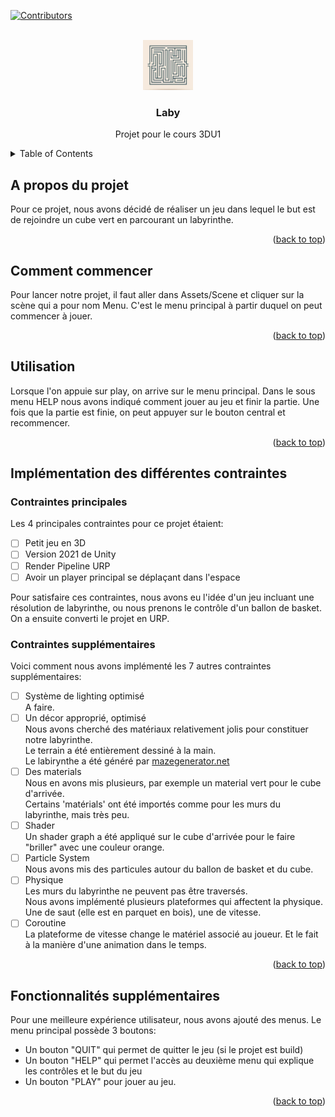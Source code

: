 <!-- Improved compatibility of back to top link: See: https://github.com/othneildrew/Best-README-Template/pull/73 -->
<a name="readme-top"></a>
<!--
*** Thanks for checking out the Best-README-Template. If you have a suggestion
*** that would make this better, please fork the repo and create a pull request
*** or simply open an issue with the tag "enhancement".
*** Don't forget to give the project a star!
*** Thanks again! Now go create something AMAZING! :D
-->



<!-- PROJECT SHIELDS -->
<!--
*** I'm using markdown "reference style" links for readability.
*** Reference links are enclosed in brackets [ ] instead of parentheses ( ).
*** See the bottom of this document for the declaration of the reference variables
*** for contributors-url, forks-url, etc. This is an optional, concise syntax you may use.
*** https://www.markdownguide.org/basic-syntax/#reference-style-links
-->
[![Contributors][contributors-shield]][contributors-url]



<!-- PROJECT LOGO -->
<br />
<div align="center">
  <a href="https://github.com/davidcyn974/Laby">
    <img src="images/Laby.png" alt="Logo" width="80" height="80">
  </a>

<h3 align="center">Laby</h3>

  <p align="center">
    Projet pour le cours 3DU1
  </p>
</div>



<!-- TABLE OF CONTENTS -->
<details>
  <summary>Table of Contents</summary>
  <ol>
    <li>
      <a href="#A propos du projet">A propos du projet</a>
    </li>
    <li>
      <a href="#Comment commencer">Comment commencer</a>
    </li>
    <li><a href="#Utilisation">Utilisation</a></li>
    <li><a href="#Implémentation des différentes contraintes">Implémentation des différentes contraintes</a>
    <ul>
        <li><a href="#Contraintes principales">Contraintes principales</a></li>
        <li><a href="#Contraintes supplémentaires">Contraintes supplémentaires</a></li>
    </ul>
    </li>
    <li><a href="#Fonctionnalités supplémentaires">Fonctionnalités supplémentaires</a></li>
  </ol>
</details>



<!-- ABOUT THE PROJECT -->
## A propos du projet
Pour ce projet, nous avons décidé de réaliser un jeu dans lequel le but est de rejoindre un cube vert en parcourant un labyrinthe.

<p align="right">(<a href="#readme-top">back to top</a>)</p>




<!-- GETTING STARTED -->
## Comment commencer

Pour lancer notre projet, il faut aller dans Assets/Scene et cliquer sur la scène qui a pour nom Menu. C'est le menu principal à partir duquel on peut commencer à jouer.
<p align="right">(<a href="#readme-top">back to top</a>)</p>

<!-- USAGE EXAMPLES -->
## Utilisation

Lorsque l'on appuie sur play, on arrive sur le menu principal. Dans le sous menu HELP nous avons indiqué comment jouer au jeu et finir la partie. Une fois que la partie est finie, on peut appuyer sur le bouton central et recommencer.
<p align="right">(<a href="#readme-top">back to top</a>)</p>

<!-- ROADMAP -->
## Implémentation des différentes contraintes

### Contraintes principales

Les 4 principales contraintes pour ce projet étaient: 
- [ ] Petit jeu en 3D
- [ ] Version 2021 de Unity
- [ ] Render Pipeline URP
- [ ] Avoir un player principal se déplaçant dans l'espace

Pour satisfaire ces contraintes, nous avons eu l'idée d'un jeu incluant une résolution de labyrinthe, ou nous prenons le contrôle d'un ballon de basket. On a ensuite converti le projet en URP.

### Contraintes supplémentaires

Voici comment nous avons implémenté les 7 autres contraintes supplémentaires:
- [ ] Système de lighting optimisé
<br>A faire.
- [ ] Un décor approprié, optimisé
<br>Nous avons cherché des matériaux relativement jolis pour constituer notre labyrinthe.
<br>Le terrain a été entièrement dessiné à la main.
<br>Le labirynthe a été généré par <a href="https://mazegenerator.net/">mazegenerator.net</a>
- [ ] Des materials
<br>Nous en avons mis plusieurs, par exemple un material vert pour le cube d'arrivée.
<br>Certains 'matérials' ont été importés comme pour les murs du labyrinthe, mais très peu.
- [ ] Shader
<br>Un shader graph a été appliqué sur le cube d'arrivée pour le faire "briller" avec une couleur orange.
- [ ] Particle System
<br>Nous avons mis des particules autour du ballon de basket et du cube.
- [ ] Physique
<br>Les murs du labyrinthe ne peuvent pas être traversés.
<br>Nous avons implémenté plusieurs plateformes qui affectent la physique.
<br>Une de saut (elle est en parquet en bois), une de vitesse.
- [ ] Coroutine
<br>La plateforme de vitesse change le matériel associé au joueur. Et le fait à la manière d'une animation dans le temps.

<p align="right">(<a href="#readme-top">back to top</a>)</p>



<!-- CONTRIBUTING -->
## Fonctionnalités supplémentaires

Pour une meilleure expérience utilisateur, nous avons ajouté des menus. Le menu principal possède 3 boutons: 
<br> 
- Un bouton "QUIT" qui permet de quitter le jeu (si le projet est build)
- Un bouton "HELP" qui permet l'accès au deuxième menu qui explique les contrôles et le but du jeu
- Un bouton "PLAY" pour jouer au jeu.

<p align="right">(<a href="#readme-top">back to top</a>)</p>





<!-- MARKDOWN LINKS & IMAGES -->
<!-- https://www.markdownguide.org/basic-syntax/#reference-style-links -->
[contributors-shield]: https://img.shields.io/github/contributors/davidcyn974/Laby.svg?style=for-the-badge
[contributors-url]: https://github.com/davidcyn974/Laby/graphs/contributors
[forks-shield]: https://img.shields.io/github/forks/davidcyn974/Laby.svg?style=for-the-badge
[forks-url]: https://github.com/davidcyn974/Laby/network/members
[stars-shield]: https://img.shields.io/github/stars/davidcyn974/Laby.svg?style=for-the-badge
[stars-url]: https://github.com/davidcyn974/Laby/stargazers
[issues-shield]: https://img.shields.io/github/issues/davidcyn974/Laby.svg?style=for-the-badge
[issues-url]: https://github.com/davidcyn974/Laby/issues
[license-shield]: https://img.shields.io/github/license/davidcyn974/Laby.svg?style=for-the-badge
[license-url]: https://github.com/davidcyn974/Laby/blob/master/LICENSE.txt
[linkedin-shield]: https://img.shields.io/badge/-LinkedIn-black.svg?style=for-the-badge&logo=linkedin&colorB=555
[linkedin-url]: https://linkedin.com/in/linkedin_username
[product-screenshot]: images/screenshot.png
[Next.js]: https://img.shields.io/badge/next.js-000000?style=for-the-badge&logo=nextdotjs&logoColor=white
[Next-url]: https://nextjs.org/
[React.js]: https://img.shields.io/badge/React-20232A?style=for-the-badge&logo=react&logoColor=61DAFB
[React-url]: https://reactjs.org/
[Vue.js]: https://img.shields.io/badge/Vue.js-35495E?style=for-the-badge&logo=vuedotjs&logoColor=4FC08D
[Vue-url]: https://vuejs.org/
[Angular.io]: https://img.shields.io/badge/Angular-DD0031?style=for-the-badge&logo=angular&logoColor=white
[Angular-url]: https://angular.io/
[Svelte.dev]: https://img.shields.io/badge/Svelte-4A4A55?style=for-the-badge&logo=svelte&logoColor=FF3E00
[Svelte-url]: https://svelte.dev/
[Laravel.com]: https://img.shields.io/badge/Laravel-FF2D20?style=for-the-badge&logo=laravel&logoColor=white
[Laravel-url]: https://laravel.com
[Bootstrap.com]: https://img.shields.io/badge/Bootstrap-563D7C?style=for-the-badge&logo=bootstrap&logoColor=white
[Bootstrap-url]: https://getbootstrap.com
[JQuery.com]: https://img.shields.io/badge/jQuery-0769AD?style=for-the-badge&logo=jquery&logoColor=white
[JQuery-url]: https://jquery.com 

